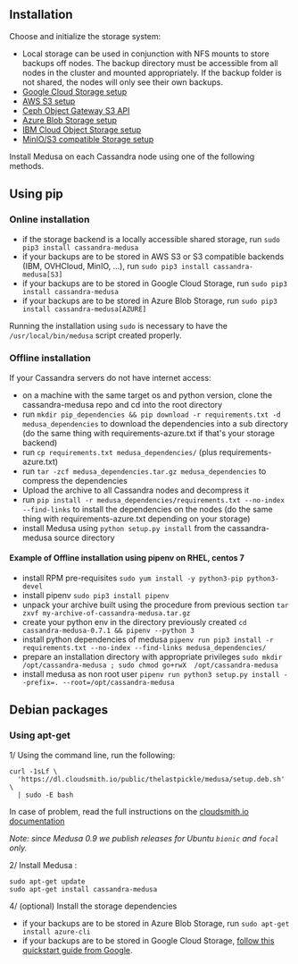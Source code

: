 Installation
------------
Choose and initialize the storage system:

* Local storage can be used in conjunction with NFS mounts to store backups off nodes. The backup directory must be accessible from all nodes in the cluster and mounted appropriately. If the backup folder is not shared, the nodes will only see their own backups.
* [Google Cloud Storage setup](/docs/gcs_setup.md)
* [AWS S3 setup](/docs/aws_s3_setup.md)
* [Ceph Object Gateway S3 API](/docs/ceph_s3_setup.md)
* [Azure Blob Storage setup](/docs/azure_blobs_setup.md)
* [IBM Cloud Object Storage setup](/docs/ibm_cloud_setup.md)
* [MinIO/S3 compatible Storage setup](/docs/minio_setup.md)

Install Medusa on each Cassandra node using one of the following methods.

## Using pip
### Online installation

* if the storage backend is a locally accessible shared storage, run `sudo pip3 install cassandra-medusa`
* if your backups are to be stored in AWS S3 or S3 compatible backends (IBM, OVHCloud, MinIO, ...), run `sudo pip3 install cassandra-medusa[S3]`
* if your backups are to be stored in Google Cloud Storage, run `sudo pip3 install cassandra-medusa`
* if your backups are to be stored in Azure Blob Storage, run `sudo pip3 install cassandra-medusa[AZURE]`

Running the installation using `sudo` is necessary to have the `/usr/local/bin/medusa` script created properly.

### Offline installation

If your Cassandra servers do not have internet access:  

- on a machine with the same target os and python version, clone the cassandra-medusa repo and cd into the root directory
- run `mkdir pip_dependencies && pip download -r requirements.txt -d medusa_dependencies` to download the dependencies into a sub directory (do the same thing with requirements-azure.txt if that's your storage backend)
- run `cp requirements.txt medusa_dependencies/` (plus requirements-azure.txt)
- run `tar -zcf medusa_dependencies.tar.gz medusa_dependencies` to compress the dependencies
- Upload the archive to all Cassandra nodes and decompress it
- run `pip install -r medusa_dependencies/requirements.txt --no-index --find-links` to install the dependencies on the nodes (do the same thing with requirements-azure.txt depending on your storage)
- install Medusa using `python setup.py install` from the cassandra-medusa source directory

#### Example of Offline installation using pipenv on RHEL, centos 7

- install RPM pre-requisites `sudo yum install -y python3-pip python3-devel`
- install pipenv `sudo pip3 install pipenv`
- unpack your archive built using the procedure from previous section `tar zxvf my-archive-of-cassandra-medusa.tar.gz`
- create your python env in the directory previously created `cd cassandra-medusa-0.7.1 && pipenv --python 3`
- install python dependencies of medusa `pipenv run pip3 install -r requirements.txt --no-index --find-links medusa_dependencies/`
- prepare an installation directory with appropriate privileges `sudo mkdir /opt/cassandra-medusa ; sudo chmod go+rwX  /opt/cassandra-medusa`
- install medusa as non root user `pipenv run python3 setup.py install --prefix=. --root=/opt/cassandra-medusa`

## Debian packages
### Using apt-get
1/ Using the command line, run the following:

```
curl -1sLf \
  'https://dl.cloudsmith.io/public/thelastpickle/medusa/setup.deb.sh' \
  | sudo -E bash
```

In case of problem, read the full instructions on the [cloudsmith.io documentation](https://cloudsmith.io/~thelastpickle/repos/medusa/setup/#formats-deb)

*Note: since Medusa 0.9 we publish releases for Ubuntu `bionic` and `focal` only.*

2/ Install Medusa :

```
sudo apt-get update
sudo apt-get install cassandra-medusa
```

4/ (optional) Install the storage dependencies

* if your backups are to be stored in Azure Blob Storage, run `sudo apt-get install azure-cli`
* if your backups are to be stored in Google Cloud Storage, [follow this quickstart guide from Google](https://cloud.google.com/sdk/docs/quickstart-debian-ubuntu).
